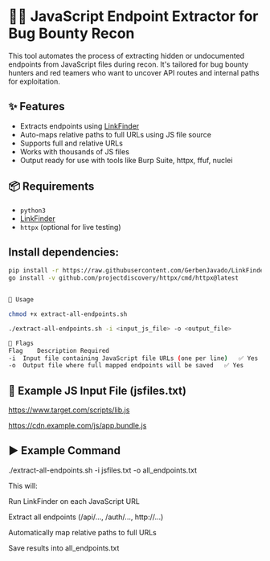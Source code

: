# 🕵️‍♂️ JavaScript Endpoint Extractor for Bug Bounty Recon

This tool automates the process of extracting hidden or undocumented endpoints from JavaScript files during recon. It's tailored for bug bounty hunters and red teamers who want to uncover API routes and internal paths for exploitation.

## ✨ Features

- Extracts endpoints using [LinkFinder](https://github.com/GerbenJavado/LinkFinder)
- Auto-maps relative paths to full URLs using JS file source
- Supports full and relative URLs
- Works with thousands of JS files
- Output ready for use with tools like Burp Suite, httpx, ffuf, nuclei

## 📦 Requirements

- `python3`
- [LinkFinder](https://github.com/GerbenJavado/LinkFinder)
- `httpx` (optional for live testing)

## Install dependencies:
```bash
pip install -r https://raw.githubusercontent.com/GerbenJavado/LinkFinder/master/requirements.txt
go install -v github.com/projectdiscovery/httpx/cmd/httpx@latest


🚀 Usage

chmod +x extract-all-endpoints.sh

./extract-all-endpoints.sh -i <input_js_file> -o <output_file>

🧾 Flags
Flag	Description	Required
-i	Input file containing JavaScript file URLs (one per line)	✅ Yes
-o	Output file where full mapped endpoints will be saved	✅ Yes
```


## 📄 Example JS Input File (jsfiles.txt)

https://www.target.com/scripts/lib.js

https://cdn.example.com/js/app.bundle.js

## ▶️ Example Command

./extract-all-endpoints.sh -i jsfiles.txt -o all_endpoints.txt

This will:

Run LinkFinder on each JavaScript URL

Extract all endpoints (/api/..., /auth/..., http://...)

Automatically map relative paths to full URLs

Save results into all_endpoints.txt
